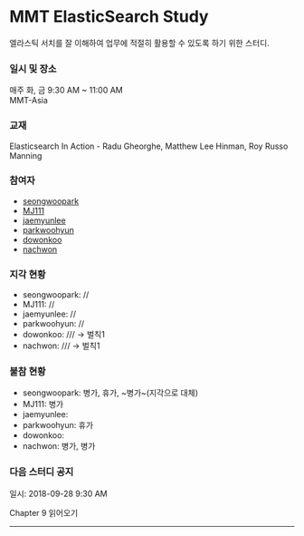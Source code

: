 # MMT ElasticSearch Study

엘라스틱 서치를 잘 이해하여 업무에 적절히 활용할 수 있도록 하기 위한 스터디.

### 일시 및 장소
매주 화, 금 9:30 AM ~ 11:00 AM  
MMT-Asia

### 교재
Elasticsearch In Action - Radu Gheorghe, Matthew Lee Hinman, Roy Russo
Manning

### 참여자
- [seongwoopark](https://github.com/seongwoopark)
- [MJ111](https://github.com/MJ111)
- [jaemyunlee](https://github.com/jaemyunlee)
- [parkwoohyun](https://github.com/parkwoohyun)
- [dowonkoo](https://github.com/dowonkoo)
- [nachwon](https://github.com/nachwon)

### 지각 현황
- seongwoopark: //
- MJ111: //
- jaemyunlee: //
- parkwoohyun: //
- dowonkoo: /// -> 벌칙1
- nachwon: /// -> 벌칙1

### 불참 현황
- seongwoopark: 병가, 휴가, ~병가~(지각으로 대체)
- MJ111: 병가
- jaemyunlee: 
- parkwoohyun: 휴가 
- dowonkoo: 
- nachwon: 병가, 병가

### 다음 스터디 공지
일시: 2018-09-28 9:30 AM

Chapter 9 읽어오기

- - -

